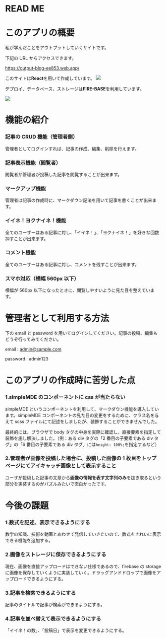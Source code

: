 # READ ME

# このアプリの概要

私が学んだことをアウトプットしていくサイトです。

下記の URL からアクセスできます。

https://output-blog-ee853.web.app/

このサイトは**React**を用いて作成しています。
![](https://www.willstyle.co.jp/w/wp-content/uploads/2016/02/React.jpg)

デプロイ、データベース、ストレージは**FIRE-BASE**を利用しています。

![](https://devops.com.vn/wp-content/uploads/2021/02/firebase.png)

# 機能の紹介

### 記事の CRUD 機能（管理者側）

管理者としてログインすれば、記事の作成、編集、削除を行えます。

### 記事表示機能（閲覧者）

閲覧者が管理者が投稿した記事を閲覧することが出来ます。

### マークアップ機能

管理者は記事の作成時に、マークダウン記法を用いて記事を書くことが出来ます。

### イイネ！ヨクナイネ！機能

全てのユーザーはある記事に対し、「イイネ！」、「ヨクナイネ！」を好きな回数押すことが出来ます。

### コメント機能

全てのユーザーはある記事に対し、コメントを残すことが出来ます。

### スマホ対応（横幅 560px 以下）

横幅が 560px 以下になったときに、閲覧しやすいように見た目を整えています。

# 管理者として利用する方法

下の email と password を用いてログインしてください。記事の投稿、編集もどうぞ行ってみてください。

email : admin@sample.com

password : admin123

# このアプリの作成時に苦労した点

### 1.simpleMDE のコンポーネントに css が当たらない

simpleMDE というコンポーネントを利用して、マークダウン機能を導入しています。simpleMDE コンポーネントの見た目の変更をするために、クラス名を与えて scss ファイルにて記述をしましたが、装飾することができませんでした。

最終的には、ブラウザで body タグの中身を実際に確認し、直接要素を指定して装飾を施し解決しました。（例：ある div タグの「2 番目の子要素である div タグ」の「6 番目の子要素である div タグ」には`height: 100%;`を指定するなど）

### 2.管理者が画像を投稿した場合に、投稿した画像の 1 枚目をトップページにてアイキャッチ画像として表示すること

ユーザが投稿した記事の文章から**画像の情報を表す文字列のみ**を抜き取るという部分を実装するのがパズルみたいで面白かったです。

# 今後の課題

### 1.数式を記述、表示できるようにする

数学の知識、技術を動画とあわせて発信していきたいので、数式をきれいに表示できる機能を追加する。

### 2.画像をストレージに保存できるようにする

現在、画像を直接アップロードはできない仕様であるので、firebase の storage に画像を保存していくように実装していく。ドラッグアンドドロップで画像をアップロードできるようにする。

### 3.記事を検索できるようにする

記事のタイトルで記事が検索ができるようにする。

### 4.記事を並べ替えて表示できるようにする

「イイネ！の数」、「投稿日」で表示を変更できるようにする。
